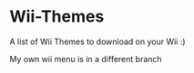 # Wii-Themes
A list of Wii Themes to download on your Wii :)

My own wii menu is in a different branch
